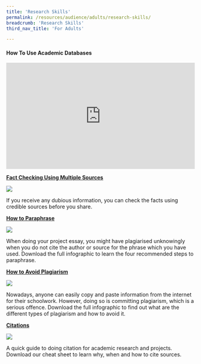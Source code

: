 ```yaml
---
title: 'Research Skills'
permalink: /resources/audience/adults/research-skills/
breadcrumb: 'Research Skills'
third_nav_title: 'For Adults'

---
```



#### How To Use Academic Databases

<style>.embed-container { position: relative; padding-bottom: 56.25%; height: 0; overflow: hidden; max-width: 100%; } .embed-container iframe, .embed-container object, .embed-container embed { position: absolute; top: 0; left: 0; width: 100%; height: 100%; }</style>
<div class='embed-container'><iframe width="560" height="315" src="https://www.youtube.com/embed/2H7JG9oaaXA" title="YouTube video player" frameborder="0" allow="accelerometer; autoplay; clipboard-write; encrypted-media; gyroscope; picture-in-picture" allowfullscreen></iframe></div>



**[Fact Checking Using Multiple Sources](/infographic/Multiple-Sources-English_revised.pdf)**

![](https://sure.nlb.gov.sg/images/Multiple-Sources-Header.jpg)

If you receive any dubious information, you can check the facts using credible sources before you share.


**[How to Paraphrase](/infographic/Infographic-how-to-paraphrase.pdf)**

![](https://sure.nlb.gov.sg/images/paraphrase-infoheader-e1450166736285-1050x700.jpg)

When doing your project essay, you might have plagiarised unknowingly when you do not cite the author or source for the phrase which you have used. Download the full infographic to learn the four recommended steps to paraphrase.


**[How to Avoid Plagiarism](/infographic/NLB_infographic_AvoidPlagiarism.pdf)**

![](https://sure.nlb.gov.sg/images/Plagiarism-1050x700.jpg)

Nowadays, anyone can easily copy and paste information from the internet for their schoolwork. However, doing so is committing plagiarism, which is a serious offence. Download the full infographic to find out what are the different types of plagiarism and how to avoid it.


**[Citations](/infographic/Cheatsheet_Citation_25nov_.pdf)**

![](https://sure.nlb.gov.sg/images/Citations-1050x700.jpg)

A quick guide to doing citation for academic research and projects. Download our cheat sheet to learn why, when and how to cite sources.